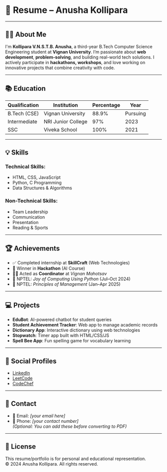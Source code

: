 # 📄 Resume – Anusha Kollipara

---

## 👩‍💻 About Me

I'm **Kollipara V.N.S.T.B. Anusha**, a third-year B.Tech Computer Science Engineering student at **Vignan University**. I’m passionate about **web development**, **problem-solving**, and building real-world tech solutions. I actively participate in **hackathons, workshops**, and love working on innovative projects that combine creativity with code.

---

## 📚 Education

| Qualification     | Institution         | Percentage | Year      |
|-------------------|---------------------|------------|-----------|
| B.Tech (CSE)      | Vignan University   | 88.9%      | Pursuing  |
| Intermediate      | NRI Junior College  | 97%        | 2023      |
| SSC               | Viveka School       | 100%       | 2021      |

---

## 💡 Skills

### Technical Skills:
- HTML, CSS, JavaScript
- Python, C Programming
- Data Structures & Algorithms

### Non-Technical Skills:
- Team Leadership
- Communication
- Presentation
- Reading & Sports

---

## 🏆 Achievements

- ✅ Completed internship at **SkillCraft** (Web Technologies)
- 🥇 Winner in **Hackathon** (AI Course)
- 👩‍💼 Acted as **Coordinator** at *Vignan Mahotsav*
- 📜 NPTEL: *Joy of Computing Using Python* (Jul–Oct 2024)
- 📜 NPTEL: *Principles of Management* (Jan–Apr 2025)

---

## 💻 Projects

- **EduBot**: AI-powered chatbot for student queries
- **Student Achievement Tracker**: Web app to manage academic records
- **Dictionary App**: Interactive dictionary using web technologies
- **Stopwatch**: Timer app built with HTML/CSS/JS
- **Spell Bee App**: Fun spelling game for vocabulary learning

---

## 🔗 Social Profiles

- [LinkedIn](https://www.linkedin.com/in/v-n-s-t-b-anusha-kollipara-3152172a1)
- [LeetCode](https://leetcode.com/profile/)
- [CodeChef](https://www.codechef.com/START139D)

---

## 📩 Contact

- 📧 Email: *[your email here]*
- 📱 Phone: *[your contact number]*  
*(Optional: You can add these before converting to PDF)*

---

## 📄 License

This resume/portfolio is for personal and educational representation.  
© 2024 Anusha Kollipara. All rights reserved.
